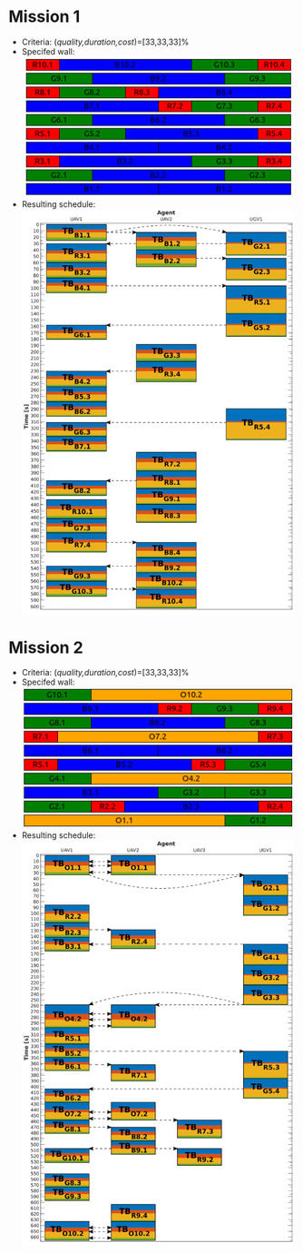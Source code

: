 # Mission 1

- Criteria: (_quality,duration,cost_)=[33,33,33]%
- Specifed wall:<br/>
![Mission1](https://github.com/larics/GPGP_page/blob/master/misija1.png)
- Resulting schedule:<br/>
![Result1](https://github.com/larics/GPGP_page/blob/master/rezultat1.png)

# Mission 2

- Criteria: (_quality,duration,cost_)=[33,33,33]%
- Specifed wall:<br/>
![Mission2](https://github.com/larics/GPGP_page/blob/master/misija2.png)
- Resulting schedule:<br/>
![Result2](https://github.com/larics/GPGP_page/blob/master/rezultat2.png)
